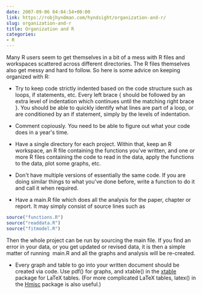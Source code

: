 ```yaml
---
date: 2007-09-06 04:04:54+00:00
link: https://robjhyndman.com/hyndsight/organization-and-r/
slug: organization-and-r
title: Organization and R
categories:
- R
---
```


Many R users seem to get themselves in a bit of a mess with R files and workspaces scattered across different directories. The R files themselves also get messy and hard to follow. So here is some advice on keeping organized with R:



  * Try to keep code strictly indented based on the code structure such as loops, if statements, etc. Every left brace { should be followed by an extra level of indentation which continues until the matching right brace }. You should be able to quickly identify what lines are part of a loop, or are conditioned by an if statement, simply by the levels of indentation.

  * Comment copiously. You need to be able to figure out what your code does in a year's time.

  * Have a single directory for each project. Within that, keep an R workspace, an R file containing the functions you've written, and one or more R files containing the code to read in the data, apply the functions to the data, plot some graphs, etc.

  * Don't have multiple versions of essentially the same code. If you are doing similar things to what you've done before, write a function to do it and call it when required.

  * Have a main.R file which does all the analysis for the paper, chapter or report. It may simply consist of source lines such as

  ```r
  source("functions.R")
  source("readdata.R")
  source("fitmodel.R")
  ```

Then the whole project can be run by sourcing the main file. If you find an error in your data, or you get updated or revised data, it is then a simple matter of running   main.R and all the graphs and analysis will be re-created.



  * Every graph and table to go into your written document should be created via code. Use pdf() for graphs, and xtable() in the [xtable ](http://cran.r-project.org/web/packages/xtable/) package for LaTeX tables. (For more complicated LaTeX tables, latex() in the [Hmisc](http://cran.r-project.org/web/packages/Hmisc) package is also useful.)
